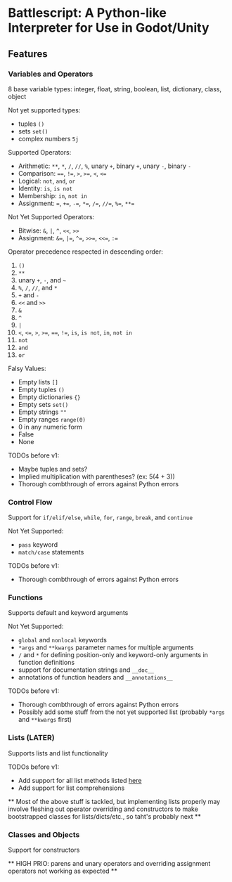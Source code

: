 # Battlescript: A Python-like Interpreter for Use in Godot/Unity

## Features
### Variables and Operators

8 base variable types: integer, float, string, boolean, list, dictionary, class, object

Not yet supported types:
- tuples `()`
- sets `set()`
- complex numbers `5j`

Supported Operators:
- Arithmetic:  `**`, `*`, `/`, `//`, `%`, unary `+`, binary `+`, unary `-`, binary `-`
- Comparison:  `==`, `!=`, `>`, `>=`, `<`, `<=`
- Logical: `not`, `and`, `or`
- Identity: `is`, `is not`
- Membership: `in`, `not in`
- Assignment: `=`, `+=`, `-=`, `*=`, `/=`, `//=`, `%=`, `**=`

Not Yet Supported Operators:
- Bitwise: `&`, `|`, `^`, `<<`, `>>`
- Assignment: `&=`, `|=`, `^=`, `>>=`, `<<=`, `:=`

Operator precedence respected in descending order: 
1. `()` 
2. `**`
3. unary `+`, `-`, and `~`
4. `%`, `/`, `//`, and `*`
5. `+` and `-`
6. `<<` and `>>`
7. `&`
8. `^`
9. `|`
10. `<`, `<=`, `>`, `>=`, `==`, `!=`, `is`, `is not`, `in`, `not in`
11. `not`
12. `and`
13. `or`

Falsy Values:
- Empty lists `[]`
- Empty tuples `()`
- Empty dictionaries `{}`
- Empty sets `set()`
- Empty strings `""`
- Empty ranges `range(0)`
- 0 in any numeric form
- False
- None

TODOs before v1:
- Maybe tuples and sets?
- Implied multiplication with parentheses? (ex: 5(4 + 3))
- Thorough combthrough of errors against Python errors

### Control Flow

Support for `if/elif/else`, `while`, `for`, `range`, `break`, and `continue`

Not Yet Supported:
- `pass` keyword
- `match/case` statements

TODOs before v1:
- Thorough combthrough of errors against Python errors

### Functions

Supports default and keyword arguments

Not Yet Supported: 
- `global` and `nonlocal` keywords
- `*args` and `**kwargs` parameter names for multiple arguments
- `/` and `*` for defining position-only and keyword-only arguments in function definitions
- support for documentation strings and `__doc__`
- annotations of function headers and `__annotations__`

TODOs before v1:
- Thorough combthrough of errors against Python errors
- Possibly add some stuff from the not yet supported list (probably `*args` and `**kwargs` first)

### Lists (LATER)

Supports lists and list functionality

TODOs before v1:
- Add support for all list methods listed [here](https://docs.python.org/3/tutorial/datastructures.html#more-on-lists)
- Add support for list comprehensions

** Most of the above stuff is tackled, but implementing lists properly may involve fleshing out operator overriding and constructors to make bootstrapped classes for lists/dicts/etc., so taht's probably next **

### Classes and Objects

Support for constructors


** HIGH PRIO: parens and unary operators and overriding assignment operators not working as expected **